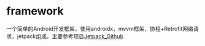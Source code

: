 # framework
一个简单的Android开发框架，使用androidx，mvvm框架，协程+Retrofit网络请求，jetpack组成。主要参考项目[Jetpack_Github](https://github.com/fmtjava/Jetpack_GitHub)
